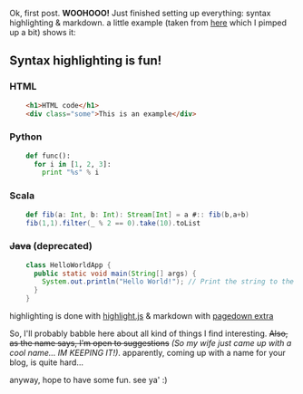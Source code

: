 Ok, first post. **WOOHOOO!**
Just finished setting up everything: syntax highlighting & markdown. a little example (taken from [here](http://softwaremaniacs.org/playground/showdown-highlight) which I pimped up a bit) shows it:

## Syntax highlighting is fun!

### HTML

```html
    <h1>HTML code</h1>
    <div class="some">This is an example</div>
```
### Python

```python
    def func():
      for i in [1, 2, 3]:
        print "%s" % i
```
### Scala

```scala
    def fib(a: Int, b: Int): Stream[Int] = a #:: fib(b,a+b)
    fib(1,1).filter(_ % 2 == 0).take(10).toList
```

### ~~Java~~ (deprecated)
```java
    class HelloWorldApp {
      public static void main(String[] args) {
        System.out.println("Hello World!"); // Print the string to the console.
      }
    }
```

highlighting is done with [highlight.js](https://highlightjs.org) & markdown with [pagedown extra](https://github.com/jmcmanus/pagedown-extra)

So, I'll probably babble here about all kind of things I find interesting. ~~Also, as the name says, I'm open to suggestions~~ _(So my wife just came up with a cool name... IM KEEPING IT!)_. apparently, coming up with a name for your blog, is quite hard... 

anyway, hope to have some fun. see ya' :)
